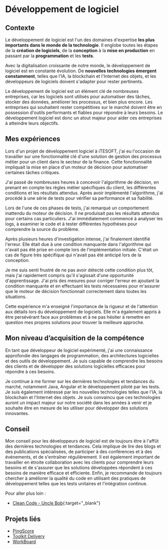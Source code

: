 # Développement de logiciel

## Contexte

Le développement de logiciel est l'un des domaines d'expertise **les plus importants dans le monde de la 
technologie**. Il englobe toutes les étapes de la **création de logiciels**, de la **conception** à la **mise en production** en 
passant par la **programmation** et les **tests**.

Avec la digitalisation croissante de notre monde, le développement de logiciel est en constante évolution. De **nouvelles
technologies émergent constamment**, telles que l'IA, la blockchain et l'Internet des objets, et les développeurs de
logiciels doivent s'adapter pour rester pertinents.

Le développement de logiciel est un élément clé de nombreuses entreprises, car les logiciels sont utilisés pour
automatiser des tâches, stocker des données, améliorer les processus, et bien plus encore. Les entreprises qui
souhaitent rester compétitives sur le marché doivent être en possession d'outils performants et fiables pour répondre 
à leurs besoins. Le développement logiciel est donc un atout majeur pour aider ces entreprises à atteindre leurs
objectifs.

## Mes expériences

Lors d'un projet de développement logiciel à iTESOFT, j'ai eu l'occasion de travailler sur une fonctionnalité clé
d'une solution de gestion des processus métier pour un client dans le secteur de la finance. Cette fonctionnalité
impliquait la mise en place d'un moteur de décision pour automatiser certaines tâches critiques.

J'ai passé de nombreuses heures à concevoir l'algorithme de décision, en prenant en compte les règles métier spécifiques
du client, les différentes conditions et les résultats attendus. Après avoir implémenté l'algorithme, j'ai procédé à une
série de tests pour vérifier sa performance et sa fiabilité.

Lors de l'une de ces phases de tests, j'ai remarqué un comportement inattendu du moteur de décision. Il ne
produisait pas les résultats attendus pour certains cas particuliers. J'ai immédiatement commencé à analyser les logs, à
examiner le code et à tester différentes hypothèses pour comprendre la source du problème.

Après plusieurs heures d'investigation intense, j'ai finalement identifié l'erreur. Elle était due à une condition
manquante dans l'algorithme qui n'avait pas été prise en compte lors de l'implémentation initiale. C'était un cas de
figure très spécifique qui n'avait pas été anticipé lors de la conception.

Je me suis senti frustré de ne pas avoir détecté cette condition plus tôt, mais j'ai rapidement compris qu'il
s'agissait d'une opportunité d'apprentissage. J'ai pris des mesures pour corriger l'erreur en ajoutant la condition
manquante et en effectuant les tests nécessaires pour m'assurer que le moteur de décision fonctionnait correctement dans
toutes les situations.

Cette expérience m'a enseigné l'importance de la rigueur et de l'attention aux détails lors du développement de
logiciels. Elle m'a également appris à être persévérant face aux problèmes et à ne pas hésiter à remettre en question
mes propres solutions pour trouver la meilleure approche.

## Mon niveau d’acquisition de la compétence

En tant que développeur de logiciel expérimenté, j'ai une connaissance approfondie des langages de programmation, des
architectures logicielles et des outils de développement. Je suis capable de comprendre les besoins des clients et de
développer des solutions logicielles efficaces pour répondre à ces besoins. 

Je continue à me former sur les dernières technologies et tendances du marché, notamment Java, Angular et le
développement piloté par les tests. Je suis également intéressé par les nouvelles technologies telles que l'IA, la
blockchain et l'Internet des objets. Je suis convaincu que ces technologies auront un impact majeur sur notre société
dans les années à venir et je souhaite être en mesure de les utiliser pour développer des solutions innovantes.

## Conseil

Mon conseil pour les développeurs de logiciel est de toujours être à l'affût des dernières technologies et tendances.
Cela implique de lire des blogs et des publications spécialisées, de participer à des conférences et à des événements,
et de s'entraîner régulièrement. Il est également important de travailler en étroite collaboration avec les clients pour
comprendre leurs besoins et de s'assurer que les solutions développées répondent à ces besoins de manière efficace et
efficiente. Enfin, je recommande de toujours chercher à améliorer la qualité du code en utilisant des pratiques de
développement telles que les tests unitaires et l'intégration continue.

Pour aller plus loin :

- [Clean Code - Uncle Bob](https://youtu.be/7EmboKQH8lM){:target="_blank"}

## Projets liés

- [PingScore](../../../mes-réalisations/pingscore)
- [Toolkit Delivery](../../../mes-réalisations/toolkit-delivery)
- [WorkBoard](../../../mes-réalisations/workboard)
